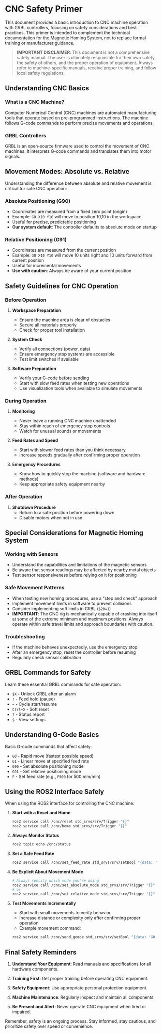 # CNC Safety Primer

This document provides a basic introduction to CNC machine operation with GRBL controllers, focusing on safety considerations and best practices. This primer is intended to complement the technical documentation for the Magnetic Homing System, not to replace formal training or manufacturer guidance.

> **IMPORTANT DISCLAIMER**: This document is not a comprehensive safety manual. The user is ultimately responsible for their own safety, the safety of others, and the proper operation of equipment. Always refer to machine-specific manuals, receive proper training, and follow local safety regulations.

## Understanding CNC Basics

### What is a CNC Machine?
Computer Numerical Control (CNC) machines are automated manufacturing tools that operate based on pre-programmed instructions. The machine follows G-code commands to perform precise movements and operations.

### GRBL Controllers
GRBL is an open-source firmware used to control the movement of CNC machines. It interprets G-code commands and translates them into motor signals.

## Movement Modes: Absolute vs. Relative

Understanding the difference between absolute and relative movement is critical for safe CNC operation:

### Absolute Positioning (G90)
- Coordinates are measured from a fixed zero point (origin)
- Example: `G0 X10 Y10` will move to position 10,10 in the workspace
- Useful for precise, predictable positioning
- **Our system default**: The controller defaults to absolute mode on startup

### Relative Positioning (G91)
- Coordinates are measured from the current position
- Example: `G0 X10 Y10` will move 10 units right and 10 units forward from current position
- Useful for incremental movements
- **Use with caution**: Always be aware of your current position

## Safety Guidelines for CNC Operation

### Before Operation
1. **Workspace Preparation**
   - Ensure the machine area is clear of obstacles
   - Secure all materials properly
   - Check for proper tool installation

2. **System Check**
   - Verify all connections (power, data)
   - Ensure emergency stop systems are accessible
   - Test limit switches if available

3. **Software Preparation**
   - Verify your G-code before sending
   - Start with slow feed rates when testing new operations
   - Use visualization tools when available to simulate movements

### During Operation
1. **Monitoring**
   - Never leave a running CNC machine unattended
   - Stay within reach of emergency stop controls
   - Watch for unusual sounds or movements

2. **Feed Rates and Speed**
   - Start with slower feed rates than you think necessary
   - Increase speeds gradually after confirming proper operation

3. **Emergency Procedures**
   - Know how to quickly stop the machine (software and hardware methods)
   - Keep appropriate safety equipment nearby

### After Operation
1. **Shutdown Procedure**
   - Return to a safe position before powering down
   - Disable motors when not in use

## Special Considerations for Magnetic Homing System

### Working with Sensors
- Understand the capabilities and limitations of the magnetic sensors
- Be aware that sensor readings may be affected by nearby metal objects
- Test sensor responsiveness before relying on it for positioning

### Safe Movement Patterns
- When testing new homing procedures, use a "step and check" approach
- Implement movement limits in software to prevent collisions
- Consider implementing soft limits in GRBL (`$20=1`)
- **IMPORTANT**: The CNC rig is mechanically capable of crashing into itself at some of the extreme minimum and maximum positions. Always operate within safe travel limits and approach boundaries with caution.

### Troubleshooting
- If the machine behaves unexpectedly, use the emergency stop
- After an emergency stop, reset the controller before resuming
- Regularly check sensor calibration

## GRBL Commands for Safety

Learn these essential GRBL commands for safe operation:

- `$X` - Unlock GRBL after an alarm
- `!` - Feed hold (pause)
- `~` - Cycle start/resume
- `Ctrl+X` - Soft reset
- `?` - Status report
- `$` - View settings

## Understanding G-Code Basics

Basic G-code commands that affect safety:

- `G0` - Rapid move (fastest possible speed)
- `G1` - Linear move at specified feed rate
- `G90` - Set absolute positioning mode
- `G91` - Set relative positioning mode
- `F` - Set feed rate (e.g., `F500` for 500 mm/min)

## Using the ROS2 Interface Safely

When using the ROS2 interface for controlling the CNC machine:

1. **Start with a Reset and Home**
   ```bash
   ros2 service call /cnc/reset std_srvs/srv/Trigger "{}"
   ros2 service call /cnc/home std_srvs/srv/Trigger "{}"
   ```

2. **Always Monitor Status**
   ```bash
   ros2 topic echo /cnc/status
   ```

3. **Set a Safe Feed Rate**
   ```bash
   ros2 service call /cnc/set_feed_rate std_srvs/srv/setBool "{data: '100'}"
   ```

4. **Be Explicit About Movement Mode**
   ```bash
   # Always specify which mode you're using
   ros2 service call /cnc/set_absolute_mode std_srvs/srv/Trigger "{}"
   # or
   ros2 service call /cnc/set_relative_mode std_srvs/srv/Trigger "{}"
   ```

5. **Test Movements Incrementally**
   - Start with small movements to verify behavior
   - Increase distance or complexity only after confirming proper operation
   - Example movement command:
   ```bash
   ros2 service call /cnc/send_gcode std_srvs/srv/setBool "{data: 'G0 X10 Y10'}"
   ```

## Final Safety Reminders

1. **Understand Your Equipment**: Read manuals and specifications for all hardware components.

2. **Training First**: Get proper training before operating CNC equipment.

3. **Safety Equipment**: Use appropriate personal protection equipment.

4. **Machine Maintenance**: Regularly inspect and maintain all components.

5. **Be Present and Alert**: Never operate CNC equipment when tired or impaired.

Remember, safety is an ongoing process. Stay informed, stay cautious, and prioritize safety over speed or convenience.
